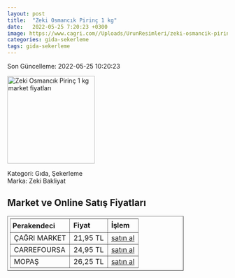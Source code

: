 ```yaml
---
layout: post
title:  "Zeki Osmancık Pirinç 1 kg"
date:   2022-05-25 7:20:23 +0300
image: https://www.cagri.com//Uploads/UrunResimleri/zeki-osmancik-pirinc-1-kg-2-c3a7.jpg
categories: gida-sekerleme
tags: gida-sekerleme
---
```


Son Güncelleme: 2022-05-25 10:20:23

<img src="https://www.cagri.com//Uploads/UrunResimleri/zeki-osmancik-pirinc-1-kg-2-c3a7.jpg" width="200" alt="Zeki Osmancık Pirinç 1 kg market fiyatları" />

Kategori: Gıda, Şekerleme
<br />
Marka: Zeki Bakliyat

<h2>Market ve Online Satış Fiyatları</h2>

<table border="1" style="padding: 5px;width:80%;">
  <tr>
    <td style="padding: 5px;"><strong>Perakendeci</strong></td>
    <td><strong>Fiyat</strong></td>
    <td><strong>İşlem</strong></td>
  </tr>
  <tr>
              <td title="Çağrı Market">ÇAĞRI MARKET</td>
              <td>21,95 TL</td>
              <td><a title="Çağrı Market" target="_blank" href="https://www.cagri.com/zeki-osmancik-pirinc-1-kg">satın al</a></td>
            </tr><tr>
              <td title="CarrefourSA">CARREFOURSA</td>
              <td>24,95 TL</td>
              <td><a title="CarrefourSA" target="_blank" href="https://www.carrefoursa.com/zeki-osmancik-pirinc-1-kg-p-30096585">satın al</a></td>
            </tr><tr>
              <td title="Mopaş">MOPAŞ</td>
              <td>26,25 TL</td>
              <td><a title="Mopaş" target="_blank" href="https://www.mopas.com.tr/zeki-osmancik-pirinc-1-kg/p/681269">satın al</a></td>
            </tr>
</table>
